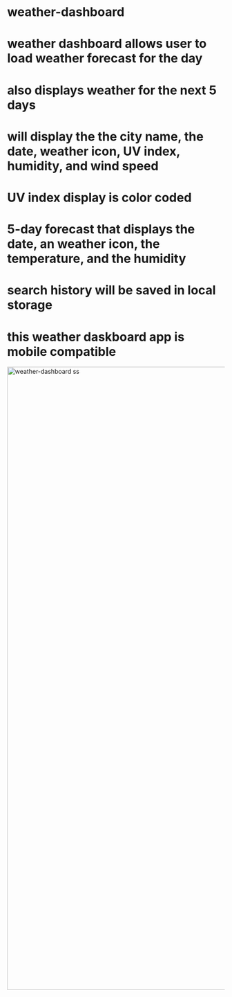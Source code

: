 # weather-dashboard
# weather dashboard allows user to load weather forecast for the day
# also displays weather for the next 5 days
# will display the the city name, the date, weather icon, UV index, humidity, and wind speed
# UV index display is color coded
# 5-day forecast that displays the date, an weather icon, the temperature, and the humidity
# search history will be saved in local storage
# this weather daskboard app is mobile compatible

<img width="1440" alt="weather-dashboard ss" src="https://user-images.githubusercontent.com/80074766/116838607-8df3b280-ab94-11eb-930a-02aabbc9959f.png">

